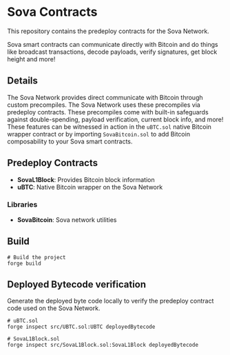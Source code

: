 # Sova Contracts

This repository contains the predeploy contracts for the Sova Network.

Sova smart contracts can communicate directly with Bitcoin and do things like broadcast transactions, decode payloads, verify signatures, get block height and more! 

## Details

The Sova Network provides direct communicate with Bitcoin through custom precompiles. The Sova Network uses these precompiles via predeploy contracts. These precompiles come with built-in safeguards against double-spending, payload verification, current block info, and more! These features can be witnessed in action in the `uBTC.sol` native Bitcoin wrapper contract or by importing `SovaBitcoin.sol` to add Bitcoin composability to your Sova smart contracts.

## Predeploy Contracts
- **SovaL1Block**: Provides Bitcoin block information
- **uBTC**: Native Bitcoin wrapper on the Sova Network

### Libraries
- **SovaBitcoin**: Sova network utilities

## Build

```shell
# Build the project
forge build
```

## Deployed Bytecode verification

Generate the deployed byte code locally to verify the predeploy contract code used on the Sova Network.

```shell
# uBTC.sol
forge inspect src/UBTC.sol:UBTC deployedBytecode

# SovaL1Block.sol
forge inspect src/SovaL1Block.sol:SovaL1Block deployedBytecode
```
